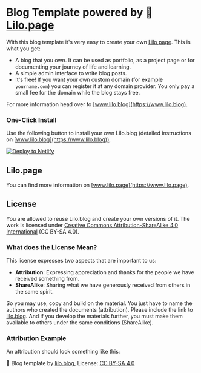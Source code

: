 # Blog Template powered by 💜 [Lilo.page](https://www.lilo.page)

With this blog template it's very easy to create your own [Lilo page](https://www.lilo.page). This is what you get:

- A blog that you own. It can be used as portfolio, as a project page or for documenting your journey of life and learning.
- A simple admin interface to write blog posts.
- It's free! If you want your own custom domain (for example `yourname.com`) you can register it at any domain provider. You only pay a small fee for the domain while the blog stays free.

For more information head over to [www.lilo.blog](https://www.lilo.blog).

### One-Click Install

Use the following button to install your own Lilo.blog (detailed instructions on [www.lilo.blog](https://www.lilo.blog)).

<a href="https://app.netlify.com/start/deploy?repository=https://github.com/marcojakob/lilo.blog&amp;stack=cms"><img src="https://www.netlify.com/img/deploy/button.svg" alt="Deploy to Netlify"></a>

## Lilo.page

You can find more information on [www.lilo.page](https://www.lilo.page).

## License

You are allowed to reuse Lilo.blog and create your own versions of it. The work is licensed under [Creative Commons Attribution-ShareAlike 4.0 International](https://creativecommons.org/licenses/by-sa/4.0/) (CC BY-SA 4.0).

### What does the License Mean?

This license expresses two aspects that are important to us:

- **Attribution**: Expressing appreciation and thanks for the people we have received something from.
- **ShareAlike**: Sharing what we have generously received from others in the same spirit.

So you may use, copy and build on the material. You just have to name the authors who created the documents (attribution). Please include the link to [lilo.blog](https://www.lilo.blog). And if you develop the materials further, you must make them available to others under the same conditions (ShareAlike).

### Attribution Example

An attribution should look something like this:

📌 Blog template by [lilo.blog](https://www.lilo.blog), License: [CC BY-SA 4.0](https://creativecommons.org/licenses/by-sa/4.0/)
